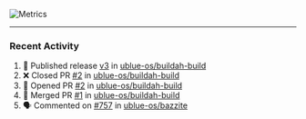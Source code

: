 ![Metrics](https://metrics.lecoq.io/KyleGospo?template=classic&base=header%2C%20activity%2C%20community%2C%20repositories%2C%20metadata&base.indepth=false&base.hireable=false&base.skip=false&config.timezone=America%2FLos_Angeles)

---
### Recent Activity
<!--START_SECTION:activity-->
1. 🚀 Published release [v3](https://github.com/ublue-os/buildah-build/releases/tag/v3) in [ublue-os/buildah-build](https://github.com/ublue-os/buildah-build)
2. ❌ Closed PR [#2](https://github.com/ublue-os/buildah-build/pull/2) in [ublue-os/buildah-build](https://github.com/ublue-os/buildah-build)
3. 💪 Opened PR [#2](https://github.com/ublue-os/buildah-build/pull/2) in [ublue-os/buildah-build](https://github.com/ublue-os/buildah-build)
4. 🎉 Merged PR [#1](https://github.com/ublue-os/buildah-build/pull/1) in [ublue-os/buildah-build](https://github.com/ublue-os/buildah-build)
5. 🗣 Commented on [#757](https://github.com/ublue-os/bazzite/issues/757#issuecomment-1944233075) in [ublue-os/bazzite](https://github.com/ublue-os/bazzite)
<!--END_SECTION:activity-->
